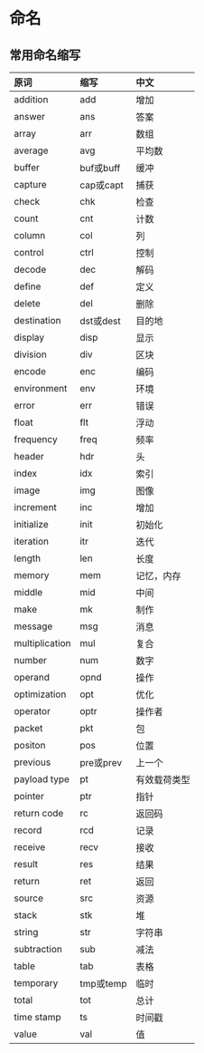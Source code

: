 # 命名

## 常用命名缩写

原词|缩写|中文
:--|:--|:--
addition|add|增加
answer|ans|答案
array|arr|数组
average|avg|平均数
buffer|buf或buff|缓冲
capture|cap或capt|捕获
check|chk|检查
count|cnt|计数
column|col|列
control|ctrl|控制
decode|dec|解码
define|def|定义
delete|del|删除
destination|dst或dest|目的地
display|disp|显示
division|div|区块
encode|enc|编码
environment|env|环境
error|err|错误
float|flt|浮动
frequency|freq|频率
header|hdr|头
index|idx|索引
image|img|图像
increment|inc|增加
initialize|init|初始化
iteration|itr|迭代
length|len|长度
memory|mem|记忆，内存
middle|mid|中间
make|mk|制作
message|msg|消息
multiplication|mul|复合
number|num|数字
operand|opnd|操作
optimization|opt|优化
operator|optr|操作者
packet|pkt|包
positon|pos|位置
previous|pre或prev|上一个
payload type|pt|有效载荷类型
pointer|ptr|指针
return code|rc|返回码
record|rcd|记录
receive|recv|接收
result|res|结果
return|ret|返回
source|src|资源
stack|stk|堆
string|str|字符串
subtraction|sub|减法
table|tab|表格
temporary|tmp或temp|临时
total|tot|总计
time stamp|ts|时间戳
value|val|值